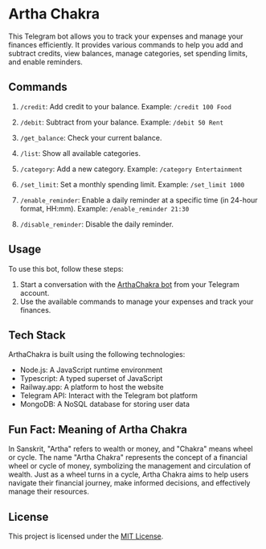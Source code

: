 # Artha Chakra

This Telegram bot allows you to track your expenses and manage your finances efficiently. It provides various commands to help you add and subtract credits, view balances, manage categories, set spending limits, and enable reminders.

## Commands

1. `/credit`: Add credit to your balance.
   Example: `/credit 100 Food`

2. `/debit`: Subtract from your balance.
   Example: `/debit 50 Rent`

3. `/get_balance`: Check your current balance.

4. `/list`: Show all available categories.

5. `/category`: Add a new category.
   Example: `/category Entertainment`

6. `/set_limit`: Set a monthly spending limit.
   Example: `/set_limit 1000`

7. `/enable_reminder`: Enable a daily reminder at a specific time (in 24-hour format, HH:mm).
   Example: `/enable_reminder 21:30`

8. `/disable_reminder`: Disable the daily reminder.

## Usage

To use this bot, follow these steps:

1. Start a conversation with the [ArthaChakra bot](https://t.me/arthachakra_the_bot) from your Telegram account.
2. Use the available commands to manage your expenses and track your finances.

## Tech Stack

ArthaChakra is built using the following technologies:

- Node.js: A JavaScript runtime environment
- Typescript: A typed superset of JavaScript
- Railway.app: A platform to host the website
- Telegram API: Interact with the Telegram bot platform
- MongoDB: A NoSQL database for storing user data

## Fun Fact: Meaning of Artha Chakra

In Sanskrit, "Artha" refers to wealth or money, and "Chakra" means wheel or cycle. The name "Artha Chakra" represents the concept of a financial wheel or cycle of money, symbolizing the management and circulation of wealth. Just as a wheel turns in a cycle, Artha Chakra aims to help users navigate their financial journey, make informed decisions, and effectively manage their resources.

## License

This project is licensed under the [MIT License](LICENSE).

